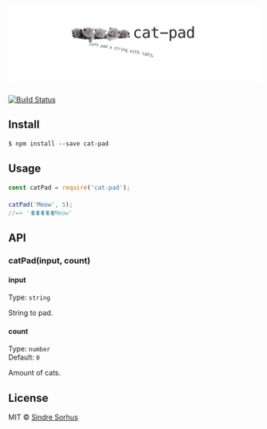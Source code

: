 # ![cat-pad](header.png)

[![Build Status](https://travis-ci.org/sindresorhus/cat-pad.svg?branch=master)](https://travis-ci.org/sindresorhus/cat-pad)


## Install

```
$ npm install --save cat-pad
```


## Usage

```js
const catPad = require('cat-pad');

catPad('Meow', 5);
//=> '🐈🐈🐈🐈🐈Meow'
```


## API

### catPad(input, count)

#### input

Type: `string`

String to pad.

#### count

Type: `number`<br>
Default: `0`

Amount of cats.


## License

MIT © [Sindre Sorhus](https://sindresorhus.com)
